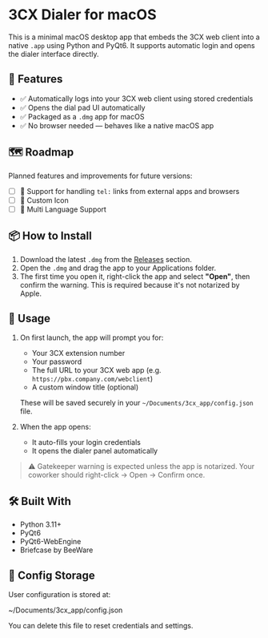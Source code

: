 # 3CX Dialer for macOS

This is a minimal macOS desktop app that embeds the 3CX web client into a native `.app` using Python and PyQt6. It supports automatic login and opens the dialer interface directly.

## 🔧 Features

- ✅ Automatically logs into your 3CX web client using stored credentials  
- ✅ Opens the dial pad UI automatically  
- ✅ Packaged as a `.dmg` app for macOS  
- ✅ No browser needed — behaves like a native macOS app  

## 🗺 Roadmap

Planned features and improvements for future versions:

- [ ] 🔗 Support for handling `tel:` links from external apps and browsers
- [ ] 🔗 Custom Icon
- [ ] 🔗 Multi Language Support
      
## 📦 How to Install

1. Download the latest `.dmg` from the [Releases](https://github.com/Migrim/3cx-Dialer/releases) section.  
2. Open the `.dmg` and drag the app to your Applications folder.  
3. The first time you open it, right-click the app and select **"Open"**, then confirm the warning. This is required because it's not notarized by Apple.

## 🧪 Usage

1. On first launch, the app will prompt you for:
   - Your 3CX extension number
   - Your password
   - The full URL to your 3CX web app (e.g. `https://pbx.company.com/webclient`)
   - A custom window title (optional)

   These will be saved securely in your `~/Documents/3cx_app/config.json` file.

2. When the app opens:
   - It auto-fills your login credentials  
   - It opens the dialer panel automatically  

> ⚠️ Gatekeeper warning is expected unless the app is notarized. Your coworker should right-click → Open → Confirm once.

## 🛠 Built With

- Python 3.11+
- PyQt6
- PyQt6-WebEngine
- Briefcase by BeeWare

## 📁 Config Storage

User configuration is stored at:

~/Documents/3cx_app/config.json

You can delete this file to reset credentials and settings.
